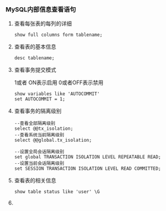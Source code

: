 ### MySQL内部信息查看语句

1. 查看每张表的每列的详细

   ```mysql
   show full columns form tablename;
   ```

2. 查看表的基本信息

   ```mysql
   desc tablename;
   ```

3. 查看事务提交模式

   1或者 ON表示启用    0或者OFF表示禁用

   ```mysql
   show variables like 'AUTOCOMMIT'
   set AUTOCOMMIT = 1;
   ```

4. 查看事务的隔离级别

   ```mysql
   --查看全部隔离级别
   select @@tx_isolation;
   --查看系统当前隔离级别
   select @@global.tx_isolation;
   
   --设置全局会话隔离级别
   set global TRANSACTION ISOLATION LEVEL REPEATABLE READ;
   --设置当前会话隔离级别
   set SESSION TRANSACTION ISOLATION LEVEL READ COMMITTED;
   ```

5. 查看表的相关信息

   ```mysql
   show table status like 'user' \G
   ```

   

6. 

